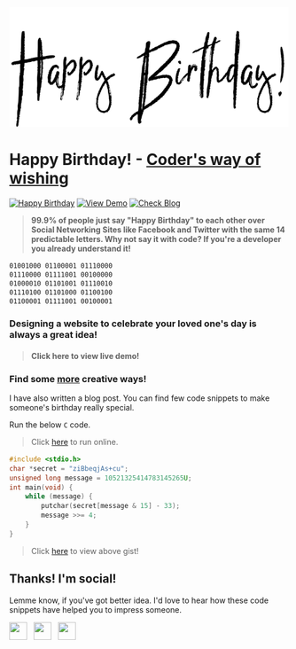 ![Happy Birthday](./hbd.png)
# Happy Birthday! - [Coder's way of wishing](https://www.facebook.com/vinit.shahdeo/)
[![Happy Birthday](https://img.shields.io/badge/Happy-Birthday-dodgerblue.svg?style=for-the-badge)]() [![View Demo](https://img.shields.io/badge/View-Demo-teal.svg?style=for-the-badge)]()
[![Check Blog](https://img.shields.io/badge/Check-Blog-orange.svg?style=for-the-badge)]()

> **99.9% of people just say "Happy Birthday" to each other over Social Networking Sites like Facebook and Twitter with the same 14 predictable letters. Why not say it with code? If you're a developer you already understand it!**

```
01001000 01100001 01110000
01110000 01111001 00100000
01000010 01101001 01110010
01110100 01101000 01100100
01100001 01111001 00100001
```

### Designing a website to celebrate your loved one's day is always a great idea!

> #### Click here to view live demo!

<script src="https://gist.github.com/vinitshahdeo/28665b5a010b92cf96cd1abced0a2a9e.js"></script>

### Find some [more]() creative ways!

I have also written a blog post. You can find few code snippets to make someone's birthday really special.

Run the below `C` code.

> Click [here](https://code.hackerearth.com/65105eK) to run online.

```c
#include <stdio.h>
char *secret = "ziBbeqjAs+cu";
unsigned long message = 10521325414783145265U;
int main(void) {
    while (message) {
        putchar(secret[message & 15] - 33);
        message >>= 4;
    }
}
```

> Click [here](https://gist.github.com/vinitshahdeo/28665b5a010b92cf96cd1abced0a2a9e) to view above gist!


## Thanks! I'm social!

Lemme know, if you've got better idea. I'd love to hear how these code snippets have helped you to impress someone.

<a href="https://www.facebook.com/vinit.shahdeo/" target="_blank"><img height="32" width="32" src="https://cdn.jsdelivr.net/npm/simple-icons@latest/icons/facebook.svg" /></a> &nbsp;&nbsp;<a href="https://twitter.com/Vinit_Shahdeo" target="_blank"><img height="32" width="32" src="https://cdn.jsdelivr.net/npm/simple-icons@latest/icons/twitter.svg" /></a> &nbsp;&nbsp;<a href="https://www.instagram.com/vinitshahdeo/" target="_blank"><img height="32" width="32" src="https://cdn.jsdelivr.net/npm/simple-icons@latest/icons/instagram.svg" /></a>
